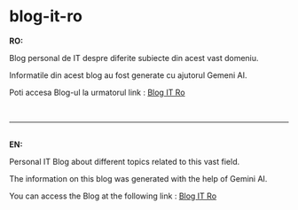 # blog-it-ro
<strong>RO:</strong>
<p>Blog personal de IT despre diferite subiecte din acest vast domeniu.</p>
<p>Informatile din acest blog au fost generate cu ajutorul Gemeni AI.</p>
<p>Poti accesa Blog-ul la urmatorul link : <a href="https://daniel-savescu.github.io/blog-it-ro">Blog IT Ro</a></p>
<br/>
<hr/>
<br/>
<strong>EN:</strong>
<p>Personal IT Blog about different topics related to this vast field.</p>
<p>The information on this blog was generated with the help of Gemini AI.</p>
<p>You can access the Blog at the following link : <a href="https://daniel-savescu.github.io/blog-it-ro">Blog IT Ro</a></p>


